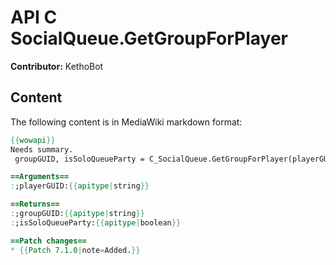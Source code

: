 # API C SocialQueue.GetGroupForPlayer

**Contributor:** KethoBot

## Content

The following content is in MediaWiki markdown format:

```mediawiki
{{wowapi}}
Needs summary.
 groupGUID, isSoloQueueParty = C_SocialQueue.GetGroupForPlayer(playerGUID)

==Arguments==
:;playerGUID:{{apitype|string}}

==Returns==
:;groupGUID:{{apitype|string}}
:;isSoloQueueParty:{{apitype|boolean}}

==Patch changes==
* {{Patch 7.1.0|note=Added.}}
```